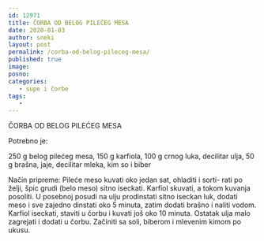```yaml
---
id: 12971
title: ČORBA OD BELOG PILEĆEG MESA
date: 2020-01-03
author: sneki
layout: post
permalink: /corba-od-belog-pileceg-mesa/
published: true
image: 
posno: 
categories:
   - supe i čorbe
tags:
   -
---
```

ČORBA OD BELOG PILEĆEG MESA

Potrebno je:

250 g belog pilećeg mesa,
150 g karfiola,
100 g crnog luka,
decilitar ulja,
50 g brašna, jaje,
decilitar mleka,
kim
so
i biber

Način pripreme:
Pileće meso kuvati oko jedan sat, ohladiti i sorti-
rati po želji, špic grudi (belo meso) sitno iseckati.
Karfiol skuvati, a tokom kuvanja posoliti. U posebnoj
posudi na ulju prodinstati sitno iseckan luk, dodati
meso i sve zajedno dinstati oko 5 minuta, zatim dodati
brašno i naliti vodom. Karfiol iseckati, staviti u
čorbu i kuvati još oko 10 minuta. Ostatak ulja malo
zagrejati i dodati u čorbu. Začiniti sa soli, biberom i
mlevenim kimom po ukusu.

  


